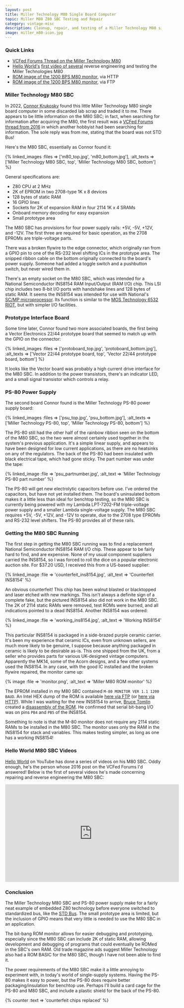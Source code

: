 ```yaml
---
layout: post
title: Miller Technology M80 Single Board Computer
topic: Miller M80 Z80 SBC Testing and Repair
category: vintage-misc
description: Cleanup, repair, and testing of a Miller Technology M80 single board computer. This little SBC is Z80 based, includes ROM, RAM, and parallel I/O, and could be supplied with a ROM monitor which bit-banged serial using some of the GPIO.
image: miller_m80-icon.jpg
---
```


### Quick Links

* [VCFed Forums Thread on the Miller Technology M80](https://forum.vcfed.org/index.php?threads/1979-miller-technology-z80-single-board-computer-m-80.52026/)
* [Hello World's](https://www.youtube.com/c/HelloWorld0000) [first video of several](https://www.youtube.com/watch?v=xqmMPCon700) reverse engineering and testing the Miller Technologies M80
* [ROM image of the 1200 BPS M80 monitor](http://filedump.glitchwrks.com/rom_dumps/miller_technologies_m80_1.1_1200bps.hex), via HTTP
* [ROM image of the 1200 BPS M80 monitor](ftp://filedump.glitchwrks.com/rom_dumps/miller_technologies_m80_1.1_1200bps.hex), via FTP

### Miller Technology M80 SBC

In 2022, [Connor Krukosky](https://spoolqueue.com/) found this little Miller Technology M80 single board computer in some discarded lab scrap and traded it to me. There appears to be little information on the M80 SBC; in fact, when searching for information after acquiring the M80, the first result was a [VCFed Forums thread from 2016](https://forum.vcfed.org/index.php?threads/1979-miller-technology-z80-single-board-computer-m-80.52026) in which another hobbyist had been searching for information. The sole reply was from me, stating that the board was not STD Bus!

Here's the M80 SBC, essentially as Connor found it:

{% linked_images :files => ['m80_top.jpg', 'm80_bottom.jpg'], :alt_texts => ['Miller Technology M80 SBC, top', 'Miller Technology M80 SBC, bottom'] %}

General specifications are:

* Z80 CPU at 2 MHz
* 2K of EPROM in two 2708-type 1K x 8 devices
* 128 bytes of static RAM
* 16 GPIO lines
* Sockets for 2K of expansion RAM in four 2114 1K x 4 SRAMs
* Onboard memory decoding for easy expansion
* Small prototype area

The M80 SBC has provisions for four power supply rails: +5V, -5V, +12V, and -12V. The first three are required for basic operation, as the 2708 EPROMs are triple-voltage parts.

There was a broken flywire to the edge connector, which originally ran from a GPIO pin to one of the RS-232 level shifting ICs in the prototype area. The snipped ribbon cable on the bottom originally connected to the board's power supply. Someone had added a toggle switch and a pushbutton switch, but never wired them in.

There's an empty socket on the M80 SBC, which was intended for a National Semiconductor INS8154 RAM Input/Output (RAM I/O) chip. This LSI chip includes two 8-bit I/O ports with handshake lines and 128 bytes of static RAM. It seems the INS8154 was intended for use with National's [SC/MP microprocessor](https://en.wikipedia.org/wiki/National_Semiconductor_SC/MP). Its function is similar to the [MOS Technology 6532 RIOT](https://en.wikipedia.org/wiki/MOS_Technology_6532), but with simpler I/O facilities.

### Prototype Interface Board

Some time later, Connor found two more associated boards, the first being a Vector Electronics 22/44 prototype board that seemed to match up with the GPIO on the connector:

{% linked_images :files => ['protoboard_top.jpg', 'protoboard_bottom.jpg'], :alt_texts => ['Vector 22/44 prototype board, top', 'Vector 22/44 prototype board, bottom'] %}

It looks like the Vector board was probably a high current drive interface for the M80 SBC. In addition to the power transistors, there's an indicator LED, and a small signal transistor which controls a relay.

### PS-80 Power Supply

The second board Connor found is the Miller Technology PS-80 power supply board:

{% linked_images :files => ['psu_top.jpg', 'psu_bottom.jpg'], :alt_texts => ['Miller Technology PS-80, top', 'Miller Technology PS-80, bottom'] %}

The PS-80 still had the other half of the rainbow ribbon seen on the bottom of the M80 SBC, so the two were almost certainly used together in the system's previous application. It's a simple linear supply, and appears to have been designed for low current applications, as there are no heatsinks on any of the regulators. The back of the PS-80 had been insulated with black electrical tape, which had gone sticky. The part number was under the tape:

{% linked_image :file => 'psu_partnumber.jpg', :alt_text => 'Miller Technology PS-80 part number' %}

The PS-80 will get new electrolytic capacitors before use. I've ordered the capacitors, but have not yet installed them. The board's uninsulated bottom makes it a little less than ideal for benchtop testing, so the M80 SBC is currently being powered with my Lambda LPT-7202-FM triple-voltage power supply and a smaller Lambda single-voltage supply. The M80 SBC requires +5V, -5V, +12V, and -12V to operate, due to the 2708 type EPROMs and RS-232 level shifters. The PS-80 provides all of these rails.

### Getting the M80 SBC Running

The first step in getting the M80 SBC running was to find a replacement National Semiconductor INS8154 RAM I/O chip. These appear to be fairly hard to find, and are expensive. None of my usual component suppliers carried the INS8154, so I was forced to roll the dice on a popular electronic auction site. For $37.20 USD, I received this from a US-based supplier:

{% linked_image :file => 'counterfeit_ins8154.jpg', :alt_text => 'Counterfeit INS8154' %}

An obvious counterfeit! This chip has been walnut blasted or blacktopped and laser etched with new markings. This isn't always a definite sign of a complete fake, but the pictured INS8154 also did not work in the M80 SBC. The 2K of 2114 static RAMs were removed, test ROMs were burned, and all indications pointed to a dead INS8154. Another INS8154 was ordered:

{% linked_image :file => 'working_ins8154.jpg', :alt_text => 'Working INS8154' %} 

This particular INS8154 is packaged in a side-brazed purple ceramic carrier. It's been my experience that ceramic ICs, even from unknown sellers, are much more likely to be genuine, I suppose because anything packaged in ceramic is likely to be desirable as-is. This one shipped from the UK, from a seller who provides parts for various UK-designed vintage computers. Apparently the MK14, some of the Acorn designs, and a few other systems used the INS8154. In any case, with the good IC installed and the broken flywire repaired, the monitor came up:

{% image :file => 'monitor.png', :alt_text => 'Miller M80 ROM monitor' %}

The EPROM installed in my M80 SBC contained `M-80 MONITOR VER 1.1 1200 BAUD`. An Intel HEX dump of the ROM is available [here via FTP](ftp://filedump.glitchwrks.com/rom_dumps/miller_technologies_m80_1.1_1200bps.hex) (or [here via HTTP](http://filedump.glitchwrks.com/rom_dumps/miller_technologies_m80_1.1_1200bps.hex)). While I was waiting for the new INS8154 to arrive, [Bruce Tomlin](http://xi6.com/) created a [disassembly of the ROM](https://forum.vcfed.org/index.php?threads/1979-miller-technology-z80-single-board-computer-m-80.52026/post-1272854). He confirmed that serial bit-bang I/O was on pins `PB4` and `PB5` of the INS8154.

Something to note is that the M-80 monitor does not require any 2114 static RAMs to be installed in the M80 SBC. The monitor uses only the RAM in the INS8154 for stack and variables. This makes testing simpler, as long as one has a working INS8154!

### Hello World M80 SBC Videos

[Hello World](https://www.youtube.com/c/HelloWorld0000) on YouTube has done a series of videos on his M80 SBC. Oddly enough, he's the person whose 2016 post on the VCFed Forums I'd answered! Below is the first of several videos he's made concerning repairing and reverse engineering the M80 SBC:

<div class='center'><iframe width="560" height="315" src="https://www.youtube.com/embed/xqmMPCon700" title="YouTube video player" frameborder="0" allow="accelerometer; autoplay; clipboard-write; encrypted-media; gyroscope; picture-in-picture" allowfullscreen></iframe></div>

### Conclusion

The Miller Technology M80 SBC and PS-80 power supply make for a fairly neat example of embedded Z80 technology before everyone switched to standardized bus, like the [STD Bus](https://en.wikipedia.org/wiki/STD_Bus). The small prototype area is limited, but the inclusion of GPIO means that very little is needed to use the M80 SBC in an application.

The bit-bang ROM monitor allows for easier debugging and prototyping, especially since the M80 SBC can include 2K of static RAM, allowing development and debugging of programs that could eventually be ROMed in the SBC's own RAM. Old trade magazine ads suggest Miller Technology also had a ROM BASIC for the M80 SBC, though I have not been able to find it.

The power requirements of the M80 SBC make it a little annoying to experiment with, in today's world of single-supply systems. Having the PS-80 makes it easy to power, but the PS-80 does require better packaging/insulation for benchtop use. Perhaps I'll build a card cage for the PS-80 and M80 SBC, and include a plastic shield for the back of the PS-80.

{% counter :text => 'counterfeit chips replaced' %}
